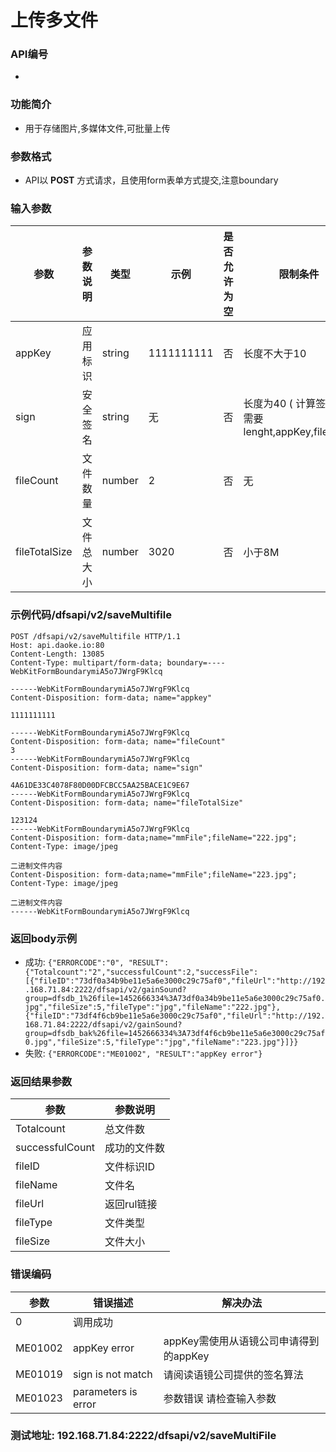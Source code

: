上传多文件
========================

### API编号
* 

### 功能简介
* 用于存储图片,多媒体文件,可批量上传

### 参数格式

* API以 **POST** 方式请求，且使用form表单方式提交,注意boundary

### 输入参数

 参数                               | 参数说明           | 类型    |   示例        | 是否允许为空 | 限制条件
------------------------------------|--------------------|---------|---------------|--------------|---------------------------
 appKey                             | 应用标识           | string  | 1111111111    | 否           | 长度不大于10
 sign                               | 安全签名           | string  | 无            | 否           | 长度为40 ( 计算签名只需要lenght,appKey,fileType)
 fileCount                          | 文件数量           | number  | 2             | 否           |  无
 fileTotalSize                      | 文件总大小         | number  | 3020          | 否           | 小于8M


### 示例代码/dfsapi/v2/saveMultifile

    POST /dfsapi/v2/saveMultifile HTTP/1.1
    Host: api.daoke.io:80
    Content-Length: 13085
    Content-Type: multipart/form-data; boundary=----WebKitFormBoundarymiA5o7JWrgF9Klcq

    ------WebKitFormBoundarymiA5o7JWrgF9Klcq
    Content-Disposition: form-data; name="appkey"

    1111111111

    ------WebKitFormBoundarymiA5o7JWrgF9Klcq
    Content-Disposition: form-data; name="fileCount"
    3
    ------WebKitFormBoundarymiA5o7JWrgF9Klcq
    Content-Disposition: form-data; name="sign"

    4A61DE33C4078F80D00DFCBCC5AA25BACE1C9E67
    ------WebKitFormBoundarymiA5o7JWrgF9Klcq
    Content-Disposition: form-data; name="fileTotalSize"

    123124
    ------WebKitFormBoundarymiA5o7JWrgF9Klcq
    Content-Disposition: form-data;name="mmFile";fileName="222.jpg";
    Content-Type: image/jpeg

    二进制文件内容
    Content-Disposition: form-data;name="mmFile";fileName="223.jpg";
    Content-Type: image/jpeg

    二进制文件内容
    ------WebKitFormBoundarymiA5o7JWrgF9Klcq



### 返回body示例

* 成功:  `{"ERRORCODE":"0", "RESULT":{"Totalcount":"2","successfulCount":2,"successFile":[{"fileID":"73df0a34b9be11e5a6e3000c29c75af0","fileUrl":"http://192.168.71.84:2222/dfsapi/v2/gainSound?group=dfsdb_1%26file=1452666334%3A73df0a34b9be11e5a6e3000c29c75af0.jpg","fileSize":5,"fileType":"jpg","fileName":"222.jpg"},{"fileID":"73df4f6cb9be11e5a6e3000c29c75af0","fileUrl":"http://192.168.71.84:2222/dfsapi/v2/gainSound?group=dfsdb_bak%26file=1452666334%3A73df4f6cb9be11e5a6e3000c29c75af0.jpg","fileSize":5,"fileType":"jpg","fileName":"223.jpg"}]}}`
* 失败: `{"ERRORCODE":"ME01002", "RESULT":"appKey error"}`


### 返回结果参数

 参数             | 参数说明
------------------|-------------------------------
Totalcount        |  总文件数              
successfulCount   |  成功的文件数             
fileID            |  文件标识ID   
fileName          |  文件名     
fileUrl           |  返回rul链接    
fileType          |  文件类型     
fileSize          |  文件大小

### 错误编码

 参数                 | 错误描述               | 解决办法     
----------------------|------------------------|---------------------------------------
 0                    | 调用成功               | 
 ME01002              | appKey error           | appKey需使用从语镜公司申请得到的appKey
 ME01019              | sign is not match      | 请阅读语镜公司提供的签名算法
 ME01023              | parameters is error    | 参数错误 请检查输入参数


### 测试地址: 192.168.71.84:2222/dfsapi/v2/saveMultiFile


